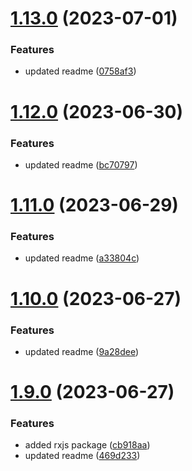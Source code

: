 # [1.13.0](https://github.com/manthanank/learn-rxjs/compare/v1.12.0...v1.13.0) (2023-07-01)


### Features

* updated readme ([0758af3](https://github.com/manthanank/learn-rxjs/commit/0758af324db93953feb1b12c091afd9624498113))



# [1.12.0](https://github.com/manthanank/learn-rxjs/compare/v1.11.0...v1.12.0) (2023-06-30)


### Features

* updated readme ([bc70797](https://github.com/manthanank/learn-rxjs/commit/bc70797eb539ff65ad69d2bba997b27f16874831))



# [1.11.0](https://github.com/manthanank/learn-rxjs/compare/v1.10.0...v1.11.0) (2023-06-29)


### Features

* updated readme ([a33804c](https://github.com/manthanank/learn-rxjs/commit/a33804cb54ad0d39f5a083d922652a5c12537998))



# [1.10.0](https://github.com/manthanank/learn-rxjs/compare/v1.9.0...v1.10.0) (2023-06-27)


### Features

* updated readme ([9a28dee](https://github.com/manthanank/learn-rxjs/commit/9a28dee3017153c15d8058e00929c7d2038dcc0b))



# [1.9.0](https://github.com/manthanank/learn-rxjs/compare/v1.8.0...v1.9.0) (2023-06-27)


### Features

* added rxjs package ([cb918aa](https://github.com/manthanank/learn-rxjs/commit/cb918aad4f42de2af3db7446d66173910ae4bb51))
* updated readme ([469d233](https://github.com/manthanank/learn-rxjs/commit/469d2337aba4e383e12fd46194ba77867004b935))



